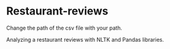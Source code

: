 # Restaurant-reviews
Change the path of the csv file with your path.

Analyzing a restaurant reviews with NLTK and Pandas libraries.
